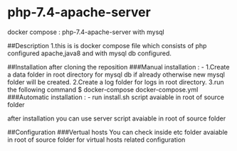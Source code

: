 # php-7.4-apache-server
docker compose : php-7.4-apache-server with mysql 


##Description
1.this is is docker compose file which consists of php configured apache,java8 and with mysql db configured.


##Installation
after cloning the reposition
###Manual installation : -
1.Create a data folder in root directory for mysql db if already otherwise new mysql folder will be created.
2.Create a log folder for logs in root directory.
3.run the following command 
 $ docker-compose docker-compose.yml
###Automatic installation : -
run install.sh script avaiable in root of source folder

after installation you can use server script avaiable in root of source folder



##Configuration
###Vertual hosts 
You can check inside etc folder avaiable in root of source folder for virtual hosts related configuration
